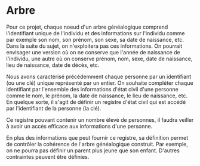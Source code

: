 # Arbre
Pour ce projet, chaque noeud d'un arbre généalogique comprend l'identifiant unique de
l'individu et des informations sur l'individu comme par exemple son nom, son prénom, son
sexe, sa date de naissance, etc. Dans la suite du sujet, on n'exploitera pas ces informations.
On pourrait envisager une version où on ne conserve que l'année de naissance de l'individu,
une autre où on conserve prénom, nom, sexe, date de naissance, lieu de naissance, date de
décès, etc.

Nous avons caractérisé précédemment chaque personne par un identifiant (ou une clé)
unique représenté par un entier.
On souhaite compléter chaque identifiant par l'ensemble des informations d'état civil
d'une personne comme le nom, le prénom, la date de naissance, le lieu de naissance, etc.
En quelque sorte, il s'agit de définir un registre d'état civil qui est accédé par l'identifiant
de la personne (la clé).

Ce registre pouvant contenir un nombre élevé de personnes, il faudra veiller à avoir un
accès efficace aux informations d'une personne.

En plus des informations que peut fournir ce registre, sa définition permet de contrôler
la cohérence de l'arbre généalogique construit. Par exemple, on ne pourra pas définir un
parent plus jeune que son enfant. D'autres contraintes peuvent être définies.
